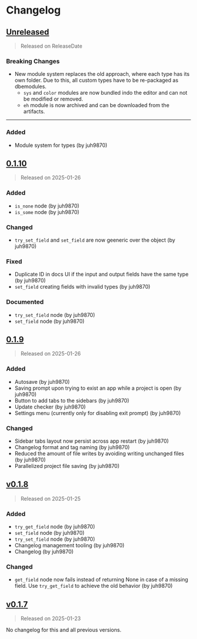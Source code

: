 # Changelog

<!-- next-header -->

## [Unreleased]

> Released on ReleaseDate

### Breaking Changes

- New module system replaces the old approach, where each type has its own folder. Due to this, all custom types have to
  be re-packaged as dbemodules.
    - `sys` and `color` modules are now bundled indo the editor and can not be modified or removed.
    - `eh` module is now archived and can be downloaded from the artifacts.

---

### Added

- Module system for types (by juh9870)

## [0.1.10]

> Released on 2025-01-26

### Added

- `is_none` node (by juh9870)
- `is_some` node (by juh9870)

### Changed

- `try_set_field` and `set_field` are now geeneric over the object (by juh9870)

### Fixed

- Duplicate ID in docs UI if the input and output fields have the same type (by juh9870)
- `set_field` creating fields with invalid types (by juh9870)

### Documented

- `try_set_field` node (by juh9870)
- `set_field` node (by juh9870)

## [0.1.9]

> Released on 2025-01-26

### Added

- Autosave (by juh9870)
- Saving prompt upon trying to exist an app while a project is open (by juh9870)
- Button to add tabs to the sidebars (by juh9870)
- Update checker (by juh9870)
- Settings menu (currently only for disabling exit prompt) (by juh9870)

### Changed

- Sidebar tabs layout now persist across app restart (by juh9870)
- Changelog format and tag naming (by juh9870)
- Reduced the amount of file writes by avoiding writing unchanged files (by juh9870)
- Parallelized project file saving (by juh9870)

## [v0.1.8]

> Released on 2025-01-25

### Added

- `try_get_field` node (by juh9870)
- `set_field` node (by juh9870)
- `try_set_field` node (by juh9870)
- Changelog management tooling (by juh9870)
- Changelog (by juh9870)

### Changed

- `get_field` node now fails instead of returning None in case of a missing field. Use `try_get_field` to achieve the
  old behavior (by juh9870)

## [v0.1.7]

> Released on 2025-01-23

No changelog for this and all previous versions.

<!-- next-url -->

[Unreleased]: https://github.com/juh9870/squidhammer/compare/v0.1.10...HEAD

[0.1.10]: https://github.com/juh9870/squidhammer/compare/v0.1.9...v0.1.10

[0.1.9]: https://github.com/juh9870/dbe/compare/squidhammer-v0.1.8...v0.1.9

[v0.1.8]: https://github.com/juh9870/dbe/compare/squidhammer-v0.1.7...squidhammer-v0.1.8

[v0.1.7]: https://github.com/juh9870/dbe/compare/squidhammer-v0.1.6...squidhammer-v0.1.7

[v0.1.6]: https://github.com/juh9870/dbe/compare/squidhammer-v0.1.5...squidhammer-v0.1.6

[v0.1.5]: https://github.com/juh9870/dbe/compare/squidhammer-v0.1.4...squidhammer-v0.1.5

[v0.1.4]: https://github.com/juh9870/dbe/compare/squidhammer-v0.1.3...squidhammer-v0.1.4

[v0.1.3]: https://github.com/juh9870/dbe/compare/scrapyard_editor-v0.1.2...squidhammer-v0.1.3

[v0.1.2]: https://github.com/juh9870/dbe/compare/scrapyard_editor-v0.1.1...scrapyard_editor-v0.1.2

[v0.1.1]: https://github.com/juh9870/dbe/compare/scrapyard_editor-v0.1.0...scrapyard_editor-v0.1.1

[v0.1.0]: https://github.com/juh9870/dbe/tree/scrapyard_editor-v0.1.0